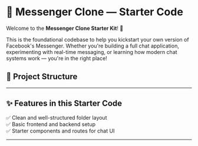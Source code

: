 # 🚀 Messenger Clone — Starter Code

Welcome to the **Messenger Clone Starter Kit**! 💬

This is the foundational codebase to help you kickstart your own version of Facebook's Messenger. Whether you're building a full chat application, experimenting with real-time messaging, or learning how modern chat systems work — you're in the right place!

## 📂 Project Structure

---

## ✨ Features in this Starter Code

✅ Clean and well-structured folder layout  
✅ Basic frontend and backend setup  
✅ Starter components and routes for chat UI

---
